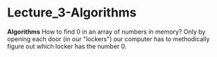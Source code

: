 # Lecture_3-Algorithms

**Algorithms**
How to find 0 in an array of numbers in memory? Only by opening each door (in our "lockers") our computer has to methodically figure out which locker
has the number 0.

